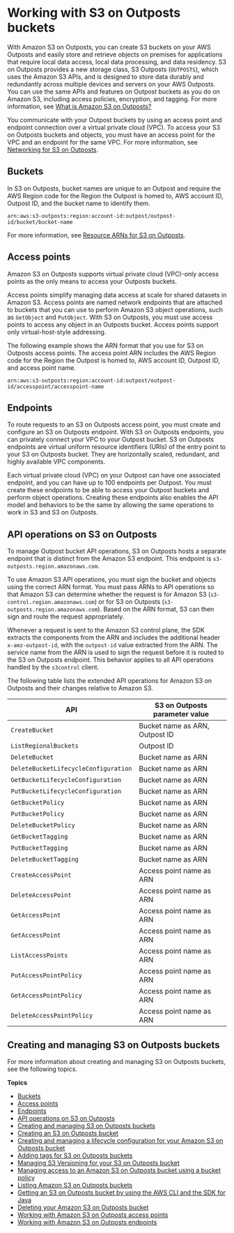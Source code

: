 # Working with S3 on Outposts buckets<a name="S3OutpostsWorkingBuckets"></a>

With Amazon S3 on Outposts, you can create S3 buckets on your AWS Outposts and easily store and retrieve objects on premises for applications that require local data access, local data processing, and data residency\. S3 on Outposts provides a new storage class, S3 Outposts \(`OUTPOSTS`\), which uses the Amazon S3 APIs, and is designed to store data durably and redundantly across multiple devices and servers on your AWS Outposts\. You can use the same APIs and features on Outpost buckets as you do on Amazon S3, including access policies, encryption, and tagging\. For more information, see [What is Amazon S3 on Outposts?](S3onOutposts.md)

You communicate with your Outpost buckets by using an access point and endpoint connection over a virtual private cloud \(VPC\)\. To access your S3 on Outposts buckets and objects, you must have an access point for the VPC and an endpoint for the same VPC\. For more information, see [Networking for S3 on Outposts](S3OutpostsNetworking.md)\.

## Buckets<a name="S3OutpostsBuckets"></a>

In S3 on Outposts, bucket names are unique to an Outpost and require the AWS Region code for the Region the Outpost is homed to, AWS account ID, Outpost ID, and the bucket name to identify them\.

```
arn:aws:s3-outposts:region:account-id:outpost/outpost-id/bucket/bucket-name
```

For more information, see [Resource ARNs for S3 on Outposts](S3OutpostsIAM.md#S3OutpostsARN)\.

## Access points<a name="S3OutpostsAP"></a>

Amazon S3 on Outposts supports virtual private cloud \(VPC\)\-only access points as the only means to access your Outposts buckets\. 

Access points simplify managing data access at scale for shared datasets in Amazon S3\. Access points are named network endpoints that are attached to buckets that you can use to perform Amazon S3 object operations, such as `GetObject` and `PutObject`\. With S3 on Outposts, you must use access points to access any object in an Outposts bucket\. Access points support only virtual\-host\-style addressing\.

The following example shows the ARN format that you use for S3 on Outposts access points\. The access point ARN includes the AWS Region code for the Region the Outpost is homed to, AWS account ID, Outpost ID, and access point name\.

```
arn:aws:s3-outposts:region:account-id:outpost/outpost-id/accesspoint/accesspoint-name
```

## Endpoints<a name="S3OutpostsEP"></a>

To route requests to an S3 on Outposts access point, you must create and configure an S3 on Outposts endpoint\. With S3 on Outposts endpoints, you can privately connect your VPC to your Outpost bucket\. S3 on Outposts endpoints are virtual uniform resource identifiers \(URIs\) of the entry point to your S3 on Outposts bucket\. They are horizontally scaled, redundant, and highly available VPC components\.

Each virtual private cloud \(VPC\) on your Outpost can have one associated endpoint, and you can have up to 100 endpoints per Outpost\. You must create these endpoints to be able to access your Outpost buckets and perform object operations\. Creating these endpoints also enables the API model and behaviors to be the same by allowing the same operations to work in S3 and S3 on Outposts\. 

## API operations on S3 on Outposts<a name="S3OutpostsBucketAPIs"></a>

To manage Outpost bucket API operations, S3 on Outposts hosts a separate endpoint that is distinct from the Amazon S3 endpoint\. This endpoint is `s3-outposts.region.amazonaws.com`\. 

To use Amazon S3 API operations, you must sign the bucket and objects using the correct ARN format\. You must pass ARNs to API operations so that Amazon S3 can determine whether the request is for Amazon S3 \(`s3-control.region.amazonaws.com`\) or for S3 on Outposts \(`s3-outposts.region.amazonaws.com`\)\. Based on the ARN format, S3 can then sign and route the request appropriately\. 

Whenever a request is sent to the Amazon S3 control plane, the SDK extracts the components from the ARN and includes the additional header `x-amz-outpost-id`, with the `outpost-id` value extracted from the ARN\. The service name from the ARN is used to sign the request before it is routed to the S3 on Outposts endpoint\. This behavior applies to all API operations handled by the `s3control` client\. 

The following table lists the extended API operations for Amazon S3 on Outposts and their changes relative to Amazon S3\.


|  API |  S3 on Outposts parameter value | 
| --- | --- | 
|  `CreateBucket`  |  Bucket name as ARN, Outpost ID  | 
|  `ListRegionalBuckets`  |  Outpost ID  | 
|  `DeleteBucket`  |  Bucket name as ARN  | 
|  `DeleteBucketLifecycleConfiguration`  |  Bucket name as ARN  | 
|  `GetBucketLifecycleConfiguration`  |  Bucket name as ARN  | 
|  `PutBucketLifecycleConfiguration`  |  Bucket name as ARN  | 
|  `GetBucketPolicy`  |  Bucket name as ARN  | 
|  `PutBucketPolicy`  |  Bucket name as ARN  | 
|  `DeleteBucketPolicy`  |  Bucket name as ARN  | 
|  `GetBucketTagging`  |  Bucket name as ARN  | 
|  `PutBucketTagging`  |  Bucket name as ARN  | 
|  `DeleteBucketTagging`  |  Bucket name as ARN  | 
|  `CreateAccessPoint`  |  Access point name as ARN  | 
|  `DeleteAccessPoint`  |  Access point name as ARN  | 
|  `GetAccessPoint`  |  Access point name as ARN  | 
|  `GetAccessPoint`  |  Access point name as ARN  | 
|  `ListAccessPoints`  |  Access point name as ARN  | 
|  `PutAccessPointPolicy`  |  Access point name as ARN  | 
|  `GetAccessPointPolicy`  |  Access point name as ARN  | 
|  `DeleteAccessPointPolicy`  |  Access point name as ARN  | 

## Creating and managing S3 on Outposts buckets<a name="s3-outposts-creating-managing-buckets"></a>

For more information about creating and managing S3 on Outposts buckets, see the following topics\.

**Topics**
+ [Buckets](#S3OutpostsBuckets)
+ [Access points](#S3OutpostsAP)
+ [Endpoints](#S3OutpostsEP)
+ [API operations on S3 on Outposts](#S3OutpostsBucketAPIs)
+ [Creating and managing S3 on Outposts buckets](#s3-outposts-creating-managing-buckets)
+ [Creating an S3 on Outposts bucket](S3OutpostsCreateBucket.md)
+ [Creating and managing a lifecycle configuration for your Amazon S3 on Outposts bucket](S3OutpostsLifecycleManaging.md)
+ [Adding tags for S3 on Outposts buckets](S3OutpostsBucketTags.md)
+ [Managing S3 Versioning for your S3 on Outposts bucket](S3OutpostsManagingVersioning.md)
+ [Managing access to an Amazon S3 on Outposts bucket using a bucket policy](S3OutpostsBucketPolicy.md)
+ [Listing Amazon S3 on Outposts buckets](S3OutpostsListBuckets.md)
+ [Getting an S3 on Outposts bucket by using the AWS CLI and the SDK for Java](S3OutpostsGetBucket.md)
+ [Deleting your Amazon S3 on Outposts bucket](S3OutpostsDeleteBucket.md)
+ [Working with Amazon S3 on Outposts access points](S3OutpostsAccessPoints.md)
+ [Working with Amazon S3 on Outposts endpoints](S3OutpostsEndpointsWorking.md)